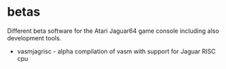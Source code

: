 # betas
Different beta software for the Atari Jaguar64 game console including also development tools. 

 * vasmjagrisc - alpha compilation of vasm with support for Jaguar RISC cpu
